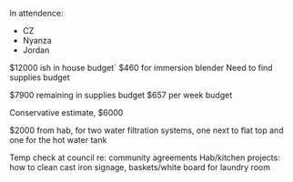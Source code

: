 In attendence:
 - CZ
 - Nyanza
 - Jordan

$12000 ish in house budget`
$460 for immersion blender
Need to find supplies budget

$7900 remaining in supplies budget
$657 per week budget

Conservative estimate, $6000

$2000 from hab, for two water filtration systems, one next to flat top and one for the hot water tank

Temp check at council re: community agreements
Hab/kitchen projects: how to clean cast iron signage, baskets/white board for laundry room


